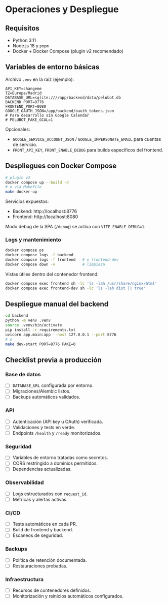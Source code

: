 # Operaciones y Despliegue

## Requisitos

- Python 3.11
- Node.js 18 y `pnpm`
- Docker + Docker Compose (plugin v2 recomendado)

## Variables de entorno básicas

Archivo `.env` en la raíz (ejemplo):

```
API_KEY=changeme
TZ=Europe/Madrid
DATABASE_URL=sqlite:////app/backend/data/pelubot.db
BACKEND_PORT=8776
FRONTEND_PORT=8080
GOOGLE_OAUTH_JSON=/app/backend/oauth_tokens.json
# Para desarrollo sin Google Calendar
# PELUBOT_FAKE_GCAL=1
```

Opcionales:

- `GOOGLE_SERVICE_ACCOUNT_JSON` / `GOOGLE_IMPERSONATE_EMAIL` para cuentas de servicio.
- `FRONT_API_KEY`, `FRONT_ENABLE_DEBUG` para builds específicos del frontend.

## Despliegues con Docker Compose

```bash
# plugin v2
docker compose up --build -d
# o vía Makefile
make docker-up
```

Servicios expuestos:

- Backend: http://localhost:8776
- Frontend: http://localhost:8080

Modo debug de la SPA (`/debug`) se activa con `VITE_ENABLE_DEBUG=1`.

### Logs y mantenimiento

```bash
docker compose ps
docker compose logs -f backend
docker compose logs -f frontend   # o frontend-dev
docker compose down -v            # limpieza
```

Vistas útiles dentro del contenedor frontend:

```bash
docker compose exec frontend sh -lc 'ls -lah /usr/share/nginx/html'
docker compose exec frontend-dev sh -lc 'ls -lah dist || true'
```

## Despliegue manual del backend

```bash
cd backend
python -m venv .venv
source .venv/bin/activate
pip install -r requirements.txt
uvicorn app.main:app --host 127.0.0.1 --port 8776
# o
make dev-start PORT=8776 FAKE=0
```

## Checklist previa a producción

### Base de datos
- [ ] `DATABASE_URL` configurada por entorno.
- [ ] Migraciones/Alembic listos.
- [ ] Backups automáticos validados.

### API
- [ ] Autenticación (API key u OAuth) verificada.
- [ ] Validaciones y tests en verde.
- [ ] Endpoints `/health` y `/ready` monitorizados.

### Seguridad
- [ ] Variables de entorno tratadas como secretos.
- [ ] CORS restringido a dominios permitidos.
- [ ] Dependencias actualizadas.

### Observabilidad
- [ ] Logs estructurados con `request_id`.
- [ ] Métricas y alertas activas.

### CI/CD
- [ ] Tests automáticos en cada PR.
- [ ] Build de frontend y backend.
- [ ] Escaneos de seguridad.

### Backups
- [ ] Política de retención documentada.
- [ ] Restauraciones probadas.

### Infraestructura
- [ ] Recursos de contenedores definidos.
- [ ] Monitorización y reinicios automáticos configurados.

